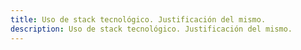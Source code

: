 ```yaml
---
title: Uso de stack tecnológico. Justificación del mismo.
description: Uso de stack tecnológico. Justificación del mismo.
---
```

